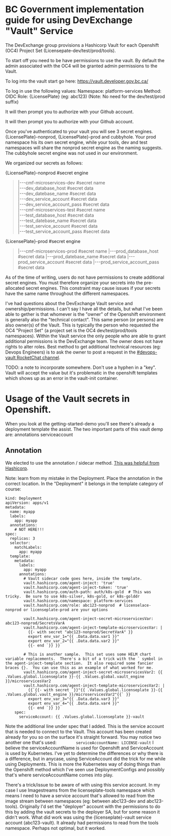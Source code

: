 # BC Government implementation guide for using DevExchange "Vault" Service

The DevExchange group provisions a Hashicorp Vault for each Openshift (OC4) Project Set (Licensepate-dev/test/prod/tools).

To start off you need to be have permissions to use the vault.  By default the admin associated with the OC4 will be granted admin permissions to the Vault.

To log into the vault start go here:
https://vault.developer.gov.bc.ca/

To log in use the following values:
Namespace: platform-services
Method: OIDC
Role: {LicensePlate}  (eg: abc123) (Note: No need for the dev/test/prod suffix)

It will then prompt you to authorize with your Github account.

It will then prompt you to authorize with your Github account.

Once you've authenticated to your vault you will see 3 secret engines. {LicensePlate}-nonprod, {LicensePlate}-prod and cubbyhole. Your prod namespace his its own secret engine, while your tools, dev and test namespaces will share the nonprod secret engine as the naming suggests. The cubbyhole secret engine was not used in our environment. 

We organized our secrets as follows:

{LicensePlate}-nonprod                #secret engine
> |---cmf-microservices-dev             #secret name  
>     |---dev_database_host             #secret data  
>     |---dev_datebase_name             #secret data    
>     |---dev_service_account           #secret data  
>     |---dev_service_account_pass      #secret data  
> |---cmf-microservices-test            #secret name  
>     |---test_database_host            #secret data  
>     |---test_datebase_name            #secret data     
>     |---test_service_account          #secret data  
>     |---test_service_account_pass     #secret data  

{LicensePlate}-prod                   #secret engine
> |---cmf-microservices-prod            #secret name
>     |---prod_database_host            #secret data
>     |---prod_datebase_name            #secret data
>     |---prod_service_account          #secret data
>     |---prod_service_account_pass     #secret data

As of the time of writing, users do not have permissions to create additional secret engines. You must therefore organize your secrets into the pre-allocated secret engines. This constraint may cause issues if your secrets have the same name throughout the different namespaces.

I've had questions about the DevExchange Vault service and ownership/permissions.  I can't say I have all the details, but what I've been able to gether is that whomever is the "owner" of the Openshift environment is generally also the "technical contact".  This same person (or persons) are also owner(s) of the Vault.  This is typically the person who requested the OC4 "Project Set" (a project set is the OC4 dev/test/prod/tools namespaces).  Within the Vault service the only people who are able to grant additional permissions is the DevExchange team.  The owner does not have rights to alter roles.  Best method to get additional technical resources (eg: Devops Engineers) is to ask the owner to post a request in the [#devops-vault RocketChat channel](https://chat.developer.gov.bc.ca/channel/devops-vault).


TODO: a note to incorporate somewhere.  Don't use a hyphen in a "key".  Vault will accept the value but it's problematic in the openshift templates which shows up as an error in the vault-init container.


# Usage of the Vault secrets in Openshift.
When you look at the getting-started-demo you'll see there's already a deployment template the assist. The two important parts of this vault demp are:
    annotations
    serviceaccount

## Annotation
We elected to use the annotation / sidecar method. [This was helpful from Hashicorp](https://www.vaultproject.io/docs/platform/k8s/injector/examples).

Note: learn from my mistake in the Deployment. Place the annotation in the correct location. In the "Deployment" it belongs in the template category of course:

```
kind: Deployment
apiVersion: apps/v1
metadata:
  name: myapp
  labels:
    app: myapp
  annotations:
    # NOT HERE!!!
spec:
  replicas: 3
  selector:
    matchLabels:
      app: myapp
  template:
    metadata:
      labels:
        app: myapp
      annotations:
        # Vault sidecar code goes here, inside the template.
        vault.hashicorp.com/agent-inject: 'true'
        vault.hashicorp.com/agent-inject-token: 'true'
        vault.hashicorp.com/auth-path: auth/k8s-gold  # This was tricky.  Be sure to use k8s-silver, k8s-gold, or k8s-golddr
        vault.hashicorp.com/namespace: platform-services
        vault.hashicorp.com/role: abc123-nonprod  # licenselace-nonprod or licenseplate-prod are your options

        vault.hashicorp.com/agent-inject-secret-microservicesVar: abc123-nonprod/SecretsVarA
        vault.hashicorp.com/agent-inject-template-microservicesVar: |
          {{- with secret "abc123-nonprod/SecretVarA" }}
          export env_var_1="{{ .Data.data.var1 }}"
          export env_var_2="{{ .Data.data.var2 }}"
          {{- end `}} }}

        # This is another sample.  This set uses some HELM chart variable replacements.  There's a bit of a trick with the ` symbol in the agent-inject-template section.  It also required some fancier braces {}.  You can use this as an example of what worked for me.
        vault.hashicorp.com/agent-inject-secret-microservicesVar2: {{ .Values.global.licenseplate }}-{{ .Values.global.vault_engine }}/microservicesVar2
        vault.hashicorp.com/agent-inject-template-microservicesVar2: |
          {{`{{- with secret `}}"{{ .Values.global.licenseplate }}-{{ .Values.global.vault_engine }}/microservicesVar2"{{` }}
          export env_var_3="{{ .Data.data.var3 }}"
          export env_var_4="{{ .Data.data.var4 }}"
          {{- end `}} }}
    spec:
      serviceAccount: {{ .Values.global.licenseplate }}-vault
  ```


Note the additional line under spec that I added. This is the service account that is needed to connect to the Vault. This account has been created already for you so on the surface it's straight forward. You may notice two another one that's used:
```        serviceAccountName: LICENSE-vault```
I believe the serviceAccountName is used for Openshift and ServiceAccount is used by Kubernetes.  I've yet to determine the differences or why there is a difference, but in anycase, using ServiceAccount did the trick for me while using Deployments.  This is more the Kubernetes way of doing things than the Openshift method which I've seen use DeploymentConfigs and possibly that's where serviceAccountName comes into play.

There's a trick/issue to be aware of with using this service account. In my case I use Imagestreams from the licenseplate-tools namespace which means I need to have a service account that's allowed to read from the image stream between namespaces (eg: between abc123-dev and abc123-tools). Originally I'd set the "deployer" account with the permissions to do this by adding the vault secrets to the deployer SA, but for some reason it didn't work.  What did work was using the {licenseplate}-vault service account (abc123-vault).  It already had permissions to read from the tools namespace.  Perhaps not optimal, but it worked.
